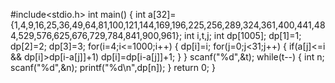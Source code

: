 #include<stdio.h>
int main()
{
	int a[32]={1,4,9,16,25,36,49,64,81,100,121,144,169,196,225,256,289,324,361,400,441,484,529,576,625,676,729,784,841,900,961};
	int i,t,j;
	int dp[1005];
	dp[1]=1;
	dp[2]=2;
	dp[3]=3;
	for(i=4;i<=1000;i++)
	{
		dp[i]=i;
		for(j=0;j<31;j++)
		{
			if(a[j]<=i && dp[i]>dp[i-a[j]]+1)
				dp[i]=dp[i-a[j]]+1;
		}
	}
	scanf("%d",&t);
	while(t--)
	{
		int n;
		scanf("%d",&n);
		printf("%d\n",dp[n]);
	}
	return 0;
}
